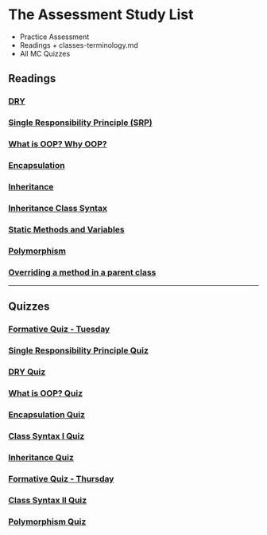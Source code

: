 # The Assessment Study List
  - Practice Assessment
  - Readings + classes-terminology.md
  - All MC Quizzes

## Readings

### [DRY](https://open.appacademy.io/learn/js-py---pt-jun-2022-online/week-7---oop/dry)

### [Single Responsibility Principle (SRP)](https://open.appacademy.io/learn/js-py---pt-jun-2022-online/week-7---oop/single-responsibility-principle)

### [What is OOP? Why OOP?](https://open.appacademy.io/learn/js-py---pt-jun-2022-online/week-7---oop/what-is-oop--why-oop-)

### [Encapsulation](https://open.appacademy.io/learn/js-py---pt-jun-2022-online/week-7---oop/encapsulation)

### [Inheritance](https://open.appacademy.io/learn/js-py---pt-jun-2022-online/week-7---oop/inheritance)

### [Inheritance Class Syntax](https://open.appacademy.io/learn/js-py---pt-jun-2022-online/week-7---oop/inheritance-class-syntax)

### [Static Methods and Variables](https://open.appacademy.io/learn/js-py---pt-jun-2022-online/week-7---oop/static-methods-and-variables)

### [Polymorphism](https://open.appacademy.io/learn/js-py---pt-jun-2022-online/week-7---oop/polymorphism)

### [Overriding a method in a parent class](https://open.appacademy.io/learn/js-py---pt-jun-2022-online/week-7---oop/overriding-a-method-in-a-parent-class)

---

## Quizzes

### [Formative Quiz - Tuesday](https://open.appacademy.io/learn/js-py---pt-jun-2022-online/week-7---oop/formative-quiz---tuesday)

### [Single Responsibility Principle Quiz](https://open.appacademy.io/learn/js-py---pt-jun-2022-online/week-7---oop/single-responsibility-principle-quiz)

### [DRY Quiz](https://open.appacademy.io/learn/js-py---pt-jun-2022-online/week-7---oop/dry-quiz)

### [What is OOP? Quiz](https://open.appacademy.io/learn/js-py---pt-jun-2022-online/week-7---oop/what-is-oop--quiz)

### [Encapsulation Quiz](https://open.appacademy.io/learn/js-py---pt-jun-2022-online/week-7---oop/encapsulation-quiz)

### [Class Syntax I Quiz](https://open.appacademy.io/learn/js-py---pt-jun-2022-online/week-7---oop/class-syntax-i-quiz)

### [Inheritance Quiz](https://open.appacademy.io/learn/js-py---pt-jun-2022-online/week-7---oop/inheritance-quiz)

### [Formative Quiz - Thursday](https://open.appacademy.io/learn/js-py---pt-jun-2022-online/week-7---oop/formative-quiz---thursday-)

### [Class Syntax II Quiz](https://open.appacademy.io/learn/js-py---pt-jun-2022-online/week-7---oop/class-syntax-ii-quiz)

### [Polymorphism Quiz](https://open.appacademy.io/learn/js-py---pt-jun-2022-online/week-7---oop/polymorphism-quiz)
